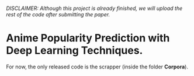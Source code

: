 ###### _DISCLAIMER: Although this project is already finished, we will upload the rest of the code after submitting the paper._

# Anime Popularity Prediction with Deep Learning Techniques.

For now, the only released code is the scrapper (inside the folder **Corpora**).
